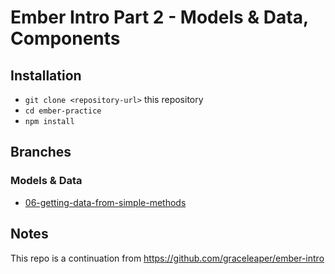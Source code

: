 # Ember Intro Part 2 - Models & Data, Components

## Installation

* `git clone <repository-url>` this repository
* `cd ember-practice`
* `npm install`

## Branches

### Models & Data
* [06-getting-data-from-simple-methods](_)

## Notes

This repo is a continuation from https://github.com/graceleaper/ember-intro
